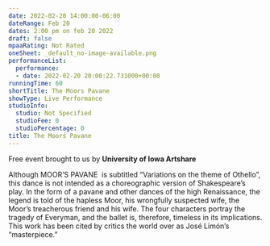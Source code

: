 ```yaml
---
date: 2022-02-20 14:00:00-06:00
dateRange: Feb 20
dates: 2:00 pm on feb 20 2022
draft: false
mpaaRating: Not Rated
oneSheet: _default_no-image-available.png
performanceList:
  performance:
  - date: 2022-02-20 20:00:22.731000+00:00
runningTime: 60
shortTitle: The Moors Pavane
showType: Live Performance
studioInfo:
  studio: Not Specified
  studioFee: 0
  studioPercentage: 0
title: The Moors Pavane
---
```


Free event brought to us by **University of Iowa Artshare**

Although MOOR’S PAVANE  is subtitled “Variations on the theme of Othello”, this dance is not intended as a choreographic version of Shakespeare’s play. In the form of a pavane and other dances of the high Renaissance, the legend is told of the hapless Moor, his wrongfully suspected wife, the Moor’s treacherous friend and his wife. The four characters portray the tragedy of Everyman, and the ballet is, therefore, timeless in its implications. This work has been cited by critics the world over as José Limón’s “masterpiece.”